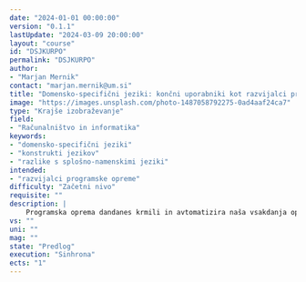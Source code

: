 ```yaml
---
date: "2024-01-01 00:00:00" 
version: "0.1.1"
lastUpdate: "2024-03-09 20:00:00"
layout: "course"
id: "DSJKURPO"
permalink: "DSJKURPO"
author:
- "Marjan Mernik"
contact: "marjan.mernik@um.si"
title: "Domensko-specifični jeziki: končni uporabniki kot razvijalci programske opreme"
image: "https://images.unsplash.com/photo-1487058792275-0ad4aaf24ca7"
type: "Krajše izobraževanje"
field:
- "Računalništvo in informatika"
keywords:
- "domensko-specifični jeziki"
- "konstrukti jezikov"
- "razlike s splošno-namenskimi jeziki"
intended:
- "razvijalci programske opreme"
difficulty: "Začetni nivo"
requisite: ""
description: |
    Programska oprema dandanes krmili in avtomatizira naša vsakdanja opravila. Razvoj programske opreme pa postaja vse zahtevnejši in poklic razvijalec programske opreme, programer, vse bolj iskan in cenjen. Z nastankom pametnih hiš  in mest pa bo takorekoč vsak posameznik, končni uporabnik, primoran "sprogramirati" določena vsakodnevna opravila tudi sam. Pri čemer pa večina končnih uporabnikov ne bo imela računalniškega predznanja in poznavanje splošno-namenskih programskih jezikov, kot so C++, Java in Python. V zadnjem času postajajo vse bolj popularni domensko-specifični jeziki s katerimi končni uporabniki lahko rešujejo domensko-specifične probleme, kot so krmiljenje pametne hiše. Udeleženci se bodo seznanili z domensko-specifičnimi jeziki in možnostmi, ki jih le-ti ponujajo končnim uporabnikom. Konstrukti domensko-specifičnih jezikov so običajno preprosti in vezani na domeno uporabe, zato jih končni uporabniki lažje razumejo in uporabljajo. Udeleženci se bodo tako seznanili z osnovnimi pristopi in orodji za gradnjo domensko-specifičnih jezikov, predvsem pa razumeli razlike med splošno-namenskimi programskimi jeziki in domensko-specifičnimi jeziki ter kako slednje koristno uporabiti za mnogotera opravila.
vs: ""
uni: ""
mag: ""
state: "Predlog"
execution: "Sinhrona"
ects: "1"
---
```

